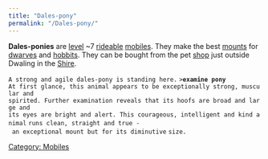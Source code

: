 ```yaml
---
title: "Dales-pony"
permalink: "/Dales-pony/"
---
```


**Dales-ponies** are [level](level "wikilink") ~7
[rideable](ride "wikilink") [mobiles](mobile "wikilink"). They make the
best [mounts](mount "wikilink") for [dwarves](dwarf "wikilink") and
[hobbits](hobbit "wikilink"). They can be bought from the pet
[shop](shop "wikilink") just outside Dwaling in the
[Shire](Shire "wikilink").

`A strong and agile dales-pony is standing here.`
`>`**`examine pony`**
`At first glance, this animal appears to be exceptionally strong, muscular and`
`spirited. Further examination reveals that its hoofs are broad and large and`
`its eyes are bright and alert. This courageous, intelligent and kind animal`
`runs clean, straight and true - an exceptional mount but for its diminutive`
`size.`

[Category: Mobiles](Category:_Mobiles "wikilink")